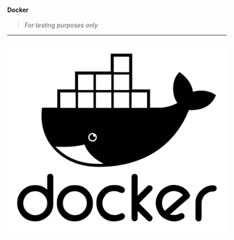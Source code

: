 #### Docker
>
> _For testing purposes only_
>
---

 [![Source](./docs/assets/img/docker.png)](https://github.com/wryyyyyyyy/docker)
